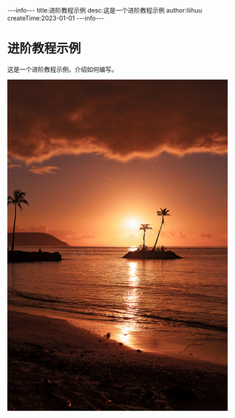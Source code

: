 ---info---
title:进阶教程示例
desc:这是一个进阶教程示例
author:liihuu
createTime:2023-01-01
---info---

# 进阶教程示例
这是一个进阶教程示例，介绍如何编写。

<img src="/assets/images/test.jpeg"/>